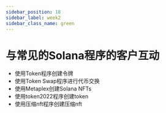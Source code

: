 ```yaml
---
sidebar_position: 18
sidebar_label: week2
sidebar_class_name: green
---
```


# 与常见的Solana程序的客户互动

- 使用Token程序创建令牌
- 使用Token Swap程序进行代币交换
- 使用Metaplex创建Solana NFTs
- 使用token2022程序创建token
- 使用压缩nft程序创建压缩nft
